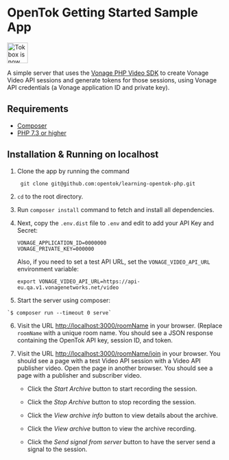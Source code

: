 # OpenTok Getting Started Sample App

<img src="https://assets.tokbox.com/img/vonage/Vonage_VideoAPI_black.svg" height="48px" alt="Tokbox is now known as Vonage" />

A simple server that uses the [Vonage PHP Video SDK](https://github.com/Vonage/vonage-php-sdk-video)
to create Vonage Video API sessions and generate tokens for those sessions, using Vonage API credentials
(a Vonage application ID and private key).

## Requirements

- [Composer](https://getcomposer.org/)
- [PHP 7.3 or higher](https://php.net)

## Installation & Running on localhost

  1. Clone the app by running the command
  
          git clone git@github.com:opentok/learning-opentok-php.git

  2. `cd` to the root directory.

  3. Run `composer install` command to fetch and install all dependencies.

  4. Next, copy the `.env.dist` file to `.env` and edit to add your API Key and Secret:

      ```
      VONAGE_APPLICATION_ID=0000000
      VONAGE_PRIVATE_KEY=000000
      ```

      Also, if you need to set a test API URL, set the `VONAGE_VIDEO_API_URL` environment variable:
      
      ```
      export VONAGE_VIDEO_API_URL=https://api-eu.qa.v1.vonagenetworks.net/video
      ```

   5. Start the server using composer:

    `$ composer run --timeout 0 serve`

  6. Visit the URL <http://localhost:3000/roomName> in your browser. (Replace `roomName` with a unique
     room name. You should see a JSON response containing the OpenTok API key, session ID, and token.

  7. Visit the URL <http://localhost:3000/roomName/join> in your browser. You should see a page with
     a test Video API session with a Video API publisher video. Open the page in another browser.
     You should see a page with a publisher and subscriber video.
     
     * Click the *Start Archive* button to start recording the session.

     * Click the *Stop Archive* button to stop recording the session.

     * Click the *View archive info* button to view details about the archive.

     * Click the *View archive* button to view the archive recording.

     * Click the *Send signal from server* button to have the server send a signal to the session.

